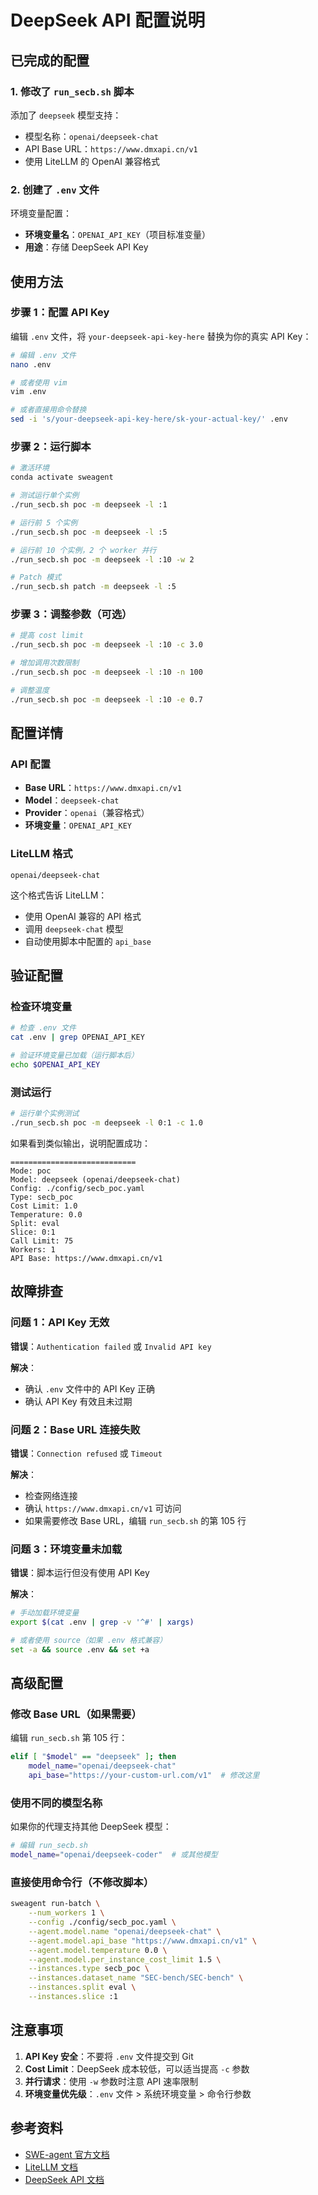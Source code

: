 # DeepSeek API 配置说明

## 已完成的配置

### 1. 修改了 `run_secb.sh` 脚本

添加了 `deepseek` 模型支持：
- 模型名称：`openai/deepseek-chat`
- API Base URL：`https://www.dmxapi.cn/v1`
- 使用 LiteLLM 的 OpenAI 兼容格式

### 2. 创建了 `.env` 文件

环境变量配置：
- **环境变量名**：`OPENAI_API_KEY`（项目标准变量）
- **用途**：存储 DeepSeek API Key

## 使用方法

### 步骤 1：配置 API Key

编辑 `.env` 文件，将 `your-deepseek-api-key-here` 替换为你的真实 API Key：

```bash
# 编辑 .env 文件
nano .env

# 或者使用 vim
vim .env

# 或者直接用命令替换
sed -i 's/your-deepseek-api-key-here/sk-your-actual-key/' .env
```

### 步骤 2：运行脚本

```bash
# 激活环境
conda activate sweagent

# 测试运行单个实例
./run_secb.sh poc -m deepseek -l :1

# 运行前 5 个实例
./run_secb.sh poc -m deepseek -l :5

# 运行前 10 个实例，2 个 worker 并行
./run_secb.sh poc -m deepseek -l :10 -w 2

# Patch 模式
./run_secb.sh patch -m deepseek -l :5
```

### 步骤 3：调整参数（可选）

```bash
# 提高 cost limit
./run_secb.sh poc -m deepseek -l :10 -c 3.0

# 增加调用次数限制
./run_secb.sh poc -m deepseek -l :10 -n 100

# 调整温度
./run_secb.sh poc -m deepseek -l :10 -e 0.7
```

## 配置详情

### API 配置
- **Base URL**：`https://www.dmxapi.cn/v1`
- **Model**：`deepseek-chat`
- **Provider**：`openai`（兼容格式）
- **环境变量**：`OPENAI_API_KEY`

### LiteLLM 格式
```
openai/deepseek-chat
```
这个格式告诉 LiteLLM：
- 使用 OpenAI 兼容的 API 格式
- 调用 `deepseek-chat` 模型
- 自动使用脚本中配置的 `api_base`

## 验证配置

### 检查环境变量
```bash
# 检查 .env 文件
cat .env | grep OPENAI_API_KEY

# 验证环境变量已加载（运行脚本后）
echo $OPENAI_API_KEY
```

### 测试运行
```bash
# 运行单个实例测试
./run_secb.sh poc -m deepseek -l 0:1 -c 1.0
```

如果看到类似输出，说明配置成功：
```
============================
Mode: poc
Model: deepseek (openai/deepseek-chat)
Config: ./config/secb_poc.yaml
Type: secb_poc
Cost Limit: 1.0
Temperature: 0.0
Split: eval
Slice: 0:1
Call Limit: 75
Workers: 1
API Base: https://www.dmxapi.cn/v1
```

## 故障排查

### 问题 1：API Key 无效
**错误**：`Authentication failed` 或 `Invalid API key`

**解决**：
- 确认 `.env` 文件中的 API Key 正确
- 确认 API Key 有效且未过期

### 问题 2：Base URL 连接失败
**错误**：`Connection refused` 或 `Timeout`

**解决**：
- 检查网络连接
- 确认 `https://www.dmxapi.cn/v1` 可访问
- 如果需要修改 Base URL，编辑 `run_secb.sh` 的第 105 行

### 问题 3：环境变量未加载
**错误**：脚本运行但没有使用 API Key

**解决**：
```bash
# 手动加载环境变量
export $(cat .env | grep -v '^#' | xargs)

# 或者使用 source（如果 .env 格式兼容）
set -a && source .env && set +a
```

## 高级配置

### 修改 Base URL（如果需要）

编辑 `run_secb.sh` 第 105 行：
```bash
elif [ "$model" == "deepseek" ]; then
    model_name="openai/deepseek-chat"
    api_base="https://your-custom-url.com/v1"  # 修改这里
```

### 使用不同的模型名称

如果你的代理支持其他 DeepSeek 模型：
```bash
# 编辑 run_secb.sh
model_name="openai/deepseek-coder"  # 或其他模型
```

### 直接使用命令行（不修改脚本）

```bash
sweagent run-batch \
    --num_workers 1 \
    --config ./config/secb_poc.yaml \
    --agent.model.name "openai/deepseek-chat" \
    --agent.model.api_base "https://www.dmxapi.cn/v1" \
    --agent.model.temperature 0.0 \
    --agent.model.per_instance_cost_limit 1.5 \
    --instances.type secb_poc \
    --instances.dataset_name "SEC-bench/SEC-bench" \
    --instances.split eval \
    --instances.slice :1
```

## 注意事项

1. **API Key 安全**：不要将 `.env` 文件提交到 Git
2. **Cost Limit**：DeepSeek 成本较低，可以适当提高 `-c` 参数
3. **并行请求**：使用 `-w` 参数时注意 API 速率限制
4. **环境变量优先级**：`.env` 文件 > 系统环境变量 > 命令行参数

## 参考资料

- [SWE-agent 官方文档](https://swe-agent.com/latest/)
- [LiteLLM 文档](https://docs.litellm.ai/docs/)
- [DeepSeek API 文档](https://platform.deepseek.com/api-docs/)
